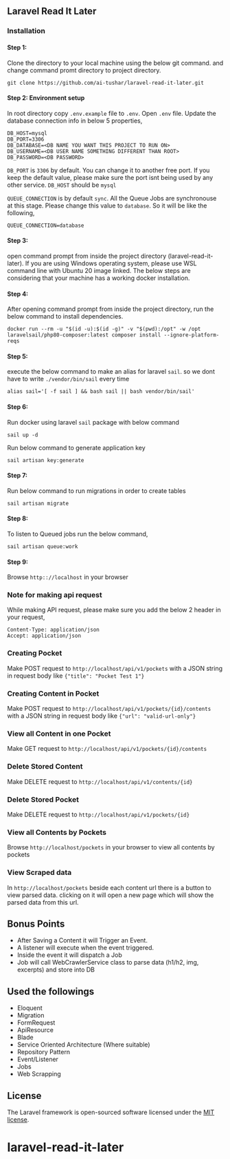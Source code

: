 
## Laravel Read It Later

### Installation

#### Step 1:
Clone the directory to your local machine using the below git command. and change command promt directory to project directory.
```
git clone https://github.com/ai-tushar/laravel-read-it-later.git
```
#### Step 2: Environment setup
In root directory copy `.env.example` file to `.env`. 
Open `.env` file. Update the database connection info in below 5 properties,
```
DB_HOST=mysql
DB_PORT=3306
DB_DATABASE=<DB NAME YOU WANT THIS PROJECT TO RUN ON>
DB_USERNAME=<DB USER NAME SOMETHING DIFFERENT THAN ROOT>
DB_PASSWORD=<DB PASSWORD>
```
`DB_PORT` is `3306` by default. You can change it to another free port. If you keep the default value, please make sure the port isnt being used by any other service.
`DB_HOST` should be `mysql`

`QUEUE_CONNECTION` is by default `sync`. All the Queue Jobs are synchronouse at this stage. Please change this value to `database`. So it will be like the following,
```
QUEUE_CONNECTION=database
```
#### Step 3:
open command prompt from inside the project directory (laravel-read-it-later). If you are using Windows operating system, please use WSL command line with Ubuntu 20 image linked.
The below steps are considering that your machine has a working docker installation.

#### Step 4:
After opening command prompt from inside the project directory, run the below command to install dependencies.
```
docker run --rm -u "$(id -u):$(id -g)" -v "$(pwd):/opt" -w /opt laravelsail/php80-composer:latest composer install --ignore-platform-reqs
```
#### Step 5:
execute the below command to make an alias for laravel `sail`. so we dont have to write `./vendor/bin/sail` every time
```
alias sail='[ -f sail ] && bash sail || bash vendor/bin/sail'
```
#### Step 6: 
Run docker using laravel `sail` package with below command
```
sail up -d
```
Run below command to generate application key
```
sail artisan key:generate
```
#### Step 7:
Run below command to run migrations in order to create tables
```
sail artisan migrate
```
#### Step 8:
To listen to Queued jobs run the below command,
```
sail artisan queue:work
```
#### Step 9:
Browse `http:://localhost` in your browser

### Note for making api request
While making API request, please make sure you add the below 2 header in your request,
```
Content-Type: application/json
Accept: application/json
```

### Creating Pocket
Make POST request to `http://localhost/api/v1/pockets` with a JSON string in request body like `{"title": "Pocket Test 1"}`

### Creating Content in Pocket
Make POST request to `http://localhost/api/v1/pockets/{id}/contents` with a JSON string in request body like `{"url": "valid-url-only"}`

### View all Content in one Pocket
Make GET request to `http://localhost/api/v1/pockets/{id}/contents`

### Delete Stored Content
Make DELETE request to `http://localhost/api/v1/contents/{id}`

### Delete Stored Pocket
Make DELETE request to `http://localhost/api/v1/pockets/{id}`

### View all Contents by Pockets 
Browse `http://localhost/pockets` in your browser to view all contents by pockets

### View Scraped data
In `http://localhost/pockets` beside each content url there is a button to view parsed data. clicking on it will open a new page which will show the parsed data from this url. 


## Bonus Points
- After Saving a Content it will Trigger an Event. 
- A listener will execute when the event triggered. 
- Inside the event it will dispatch a Job
- Job will call WebCrawlerService class to parse data (h1/h2, img, excerpts) and store into DB

## Used the followings
- Eloquent
- Migration
- FormRequest
- ApiResource
- Blade
- Service Oriented Architecture (Where suitable)
- Repository Pattern
- Event/Listener
- Jobs
- Web Scrapping



## License

The Laravel framework is open-sourced software licensed under the [MIT license](https://opensource.org/licenses/MIT).
# laravel-read-it-later

